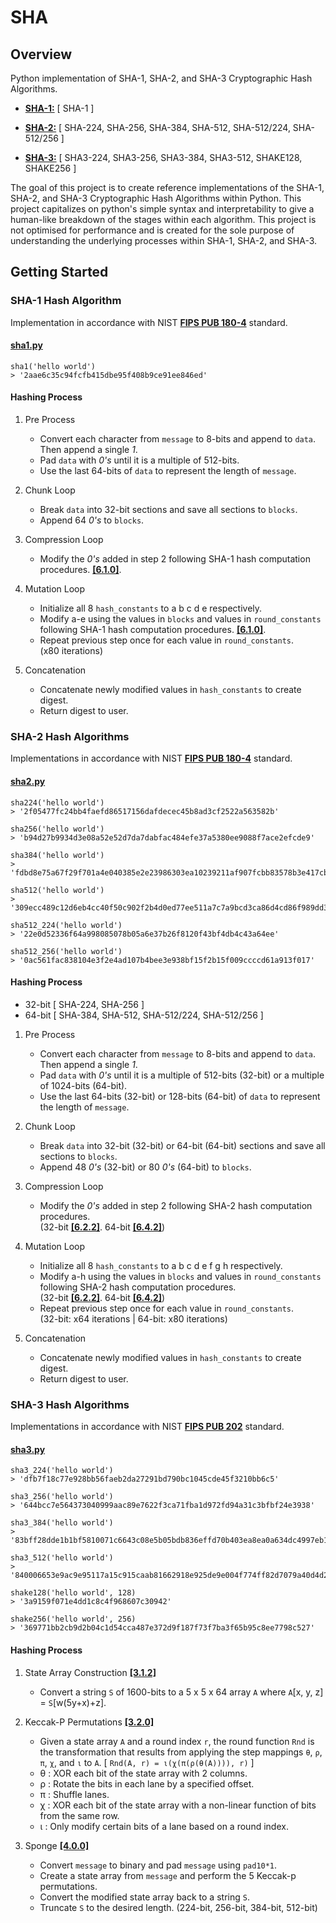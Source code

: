 # SHA

## Overview

Python implementation of SHA-1, SHA-2, and SHA-3 Cryptographic Hash Algorithms.

* **[SHA-1:](https://github.com/alvxck/SHA/blob/master/hashs/sha1.py)** [ SHA-1 ]

* **[SHA-2:](https://github.com/alvxck/SHA/blob/master/hashs/sha2.py)** [ SHA-224, SHA-256, SHA-384, SHA-512, SHA-512/224, SHA-512/256 ]

* **[SHA-3:](https://github.com/alvxck/SHA/blob/master/hashs/sha3.py)** [ SHA3-224, SHA3-256, SHA3-384, SHA3-512, SHAKE128, SHAKE256 ]


The goal of this project is to create reference implementations of the SHA-1, SHA-2, and SHA-3 Cryptographic Hash Algorithms within Python. This project capitalizes on python's simple syntax and interpretability to give a human-like breakdown of the stages within each algorithm. This project is not optimised for performance and is created for the sole purpose of understanding the underlying processes within SHA-1, SHA-2, and SHA-3.  

## Getting Started

<!-- SHA1 -->
### SHA-1 Hash Algorithm
Implementation in accordance with NIST **[FIPS PUB 180-4](https://nvlpubs.nist.gov/nistpubs/FIPS/NIST.FIPS.180-4.pdf)** standard.

#### [sha1.py](https://github.com/alvxck/SHA/blob/master/hashs/sha1.py)
```
sha1('hello world')
> '2aae6c35c94fcfb415dbe95f408b9ce91ee846ed'
```

#### Hashing Process

1. Pre Process
    * Convert each character from `message` to 8-bits and append to `data`. Then append a single *1*.
    * Pad `data` with *0's* until it is a multiple of 512-bits.
    * Use the last 64-bits of `data` to represent the length of `message`.

2. Chunk Loop
    * Break `data` into 32-bit sections and save all sections to `blocks`.
    * Append 64 *0's* to `blocks`.

3. Compression Loop
    * Modify the *0's* added in step 2 following SHA-1 hash computation procedures. **[[6.1.0]](https://nvlpubs.nist.gov/nistpubs/FIPS/NIST.FIPS.180-4.pdf#page=23)**.

4. Mutation Loop
    * Initialize all 8 `hash_constants` to a b c d e respectively.
    * Modify a-e using the values in `blocks` and values in `round_constants` following SHA-1 hash computation procedures. **[[6.1.0]](https://nvlpubs.nist.gov/nistpubs/FIPS/NIST.FIPS.180-4.pdf#page=23)**.
    * Repeat previous step once for each value in `round_constants`.  
    (x80 iterations)

6. Concatenation
    * Concatenate newly modified values in `hash_constants` to create digest.
    * Return digest to user.

<!-- SHA2 -->
### SHA-2 Hash Algorithms

Implementations in accordance with NIST **[FIPS PUB 180-4](https://nvlpubs.nist.gov/nistpubs/FIPS/NIST.FIPS.180-4.pdf)** standard.

#### [sha2.py](https://github.com/alvxck/SHA/blob/master/hashs/sha2.py)
```
sha224('hello world') 
> '2f05477fc24bb4faefd86517156dafdecec45b8ad3cf2522a563582b'

sha256('hello world')
> 'b94d27b9934d3e08a52e52d7da7dabfac484efe37a5380ee9088f7ace2efcde9'

sha384('hello world')
> 'fdbd8e75a67f29f701a4e040385e2e23986303ea10239211af907fcbb83578b3e417cb71ce646efd0819dd8c088de1bd'

sha512('hello world')
> '309ecc489c12d6eb4cc40f50c902f2b4d0ed77ee511a7c7a9bcd3ca86d4cd86f989dd35bc5ff499670da34255b45b0cfd830e81f605dcf7dc5542e93ae9cd76f'

sha512_224('hello world')
> '22e0d52336f64a998085078b05a6e37b26f8120f43bf4db4c43a64ee'

sha512_256('hello world')
> '0ac561fac838104e3f2e4ad107b4bee3e938bf15f2b15f009ccccd61a913f017'
```

#### Hashing Process
* 32-bit [ SHA-224, SHA-256 ] 
* 64-bit [ SHA-384, SHA-512, SHA-512/224, SHA-512/256 ]

1. Pre Process
    * Convert each character from `message` to 8-bits and append to `data`. Then append a single *1*.
    * Pad `data` with *0's* until it is a multiple of 512-bits (32-bit) or a multiple of 1024-bits (64-bit).
    * Use the last 64-bits (32-bit) or 128-bits (64-bit) of `data` to represent the length of `message`.

2. Chunk Loop
    * Break `data` into 32-bit (32-bit) or 64-bit (64-bit) sections and save all sections to `blocks`.
    * Append 48 *0's* (32-bit) or 80 *0's* (64-bit) to `blocks`.

3. Compression Loop
    * Modify the *0's* added in step 2 following SHA-2 hash computation procedures.  
    (32-bit **[[6.2.2]](https://nvlpubs.nist.gov/nistpubs/FIPS/NIST.FIPS.180-4.pdf#page=27)**. 64-bit **[[6.4.2]](https://nvlpubs.nist.gov/nistpubs/FIPS/NIST.FIPS.180-4.pdf#page=29)**)

4. Mutation Loop
    * Initialize all 8 `hash_constants` to a b c d e f g h respectively.
    * Modify a-h using the values in `blocks` and values in `round_constants` following SHA-2 hash computation procedures.  
    (32-bit **[[6.2.2]](https://nvlpubs.nist.gov/nistpubs/FIPS/NIST.FIPS.180-4.pdf#page=27)**. 64-bit **[[6.4.2]](https://nvlpubs.nist.gov/nistpubs/FIPS/NIST.FIPS.180-4.pdf#page=29)**)
    * Repeat previous step once for each value in `round_constants`.  
    (32-bit: x64 iterations | 64-bit: x80 iterations)

6. Concatenation
    * Concatenate newly modified values in `hash_constants` to create digest.
    * Return digest to user.

<!-- SHA3 -->
### SHA-3 Hash Algorithms

Implementations in accordance with NIST **[FIPS PUB 202](https://nvlpubs.nist.gov/nistpubs/FIPS/NIST.FIPS.202.pdf)** standard.

#### [sha3.py](https://github.com/alvxck/SHA/blob/master/hashs/sha3.py)
```
sha3_224('hello world')
> 'dfb7f18c77e928bb56faeb2da27291bd790bc1045cde45f3210bb6c5'

sha3_256('hello world')
> '644bcc7e564373040999aac89e7622f3ca71fba1d972fd94a31c3bfbf24e3938'

sha3_384('hello world')
> '83bff28dde1b1bf5810071c6643c08e5b05bdb836effd70b403ea8ea0a634dc4997eb1053aa3593f590f9c63630dd90b'

sha3_512('hello world')
> '840006653e9ac9e95117a15c915caab81662918e925de9e004f774ff82d7079a40d4d27b1b372657c61d46d470304c88c788b3a4527ad074d1dccbee5dbaa99a'

shake128('hello world', 128)
> '3a9159f071e4dd1c8c4f968607c30942'

shake256('hello world', 256)
> '369771bb2cb9d2b04c1d54cca487e372d9f187f73f7ba3f65b95c8ee7798c527'
```

#### Hashing Process

1. State Array Construction **[[3.1.2]](https://nvlpubs.nist.gov/nistpubs/FIPS/NIST.FIPS.202.pdf#page=17)**
    * Convert a string `S` of 1600-bits to a 5 x 5 x 64 array `A` where `A`[x, y, z] = `S`[w(5y+x)+z].

2. Keccak-P Permutations **[[3.2.0]](https://nvlpubs.nist.gov/nistpubs/FIPS/NIST.FIPS.202.pdf#page=19)**
    * Given a state array `A` and a round index `r`, the round function `Rnd` is the transformation that results from applying the step mappings `θ`, `ρ`, `π`, `χ`, and `ι` to `A`. [ `Rnd(A, r) = ι(χ(π(ρ(θ(A)))), r)` ] 
    * θ : XOR each bit of the state array with 2 columns.
    * ρ : Rotate the bits in each lane by a specified offset. 
    * π : Shuffle lanes.
    * χ : XOR each bit of the state array with a non-linear function of bits from the same row.
    * ι : Only modify certain bits of a lane based on a round index.

3. Sponge **[[4.0.0]](https://nvlpubs.nist.gov/nistpubs/FIPS/NIST.FIPS.202.pdf#page=26)**
    * Convert `message` to binary and pad `message` using `pad10*1`.
    * Create a state array from `message` and perform the 5 Keccak-p permutations.
    * Convert the modified state array back to a string `S`.
    * Truncate `S` to the desired length. (224-bit, 256-bit, 384-bit, 512-bit) 

